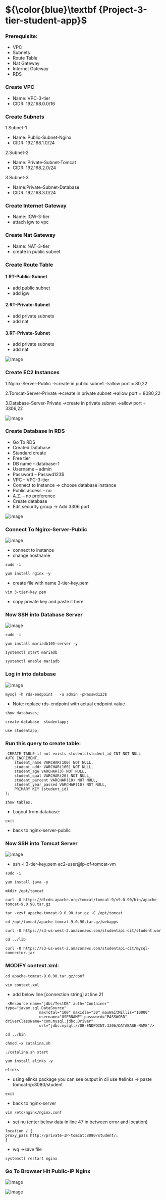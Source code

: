 # ${\color{blue}\textbf {Project-3-tier-student-app}$

### Prerequisite:
- VPC
- Subnets
- Route Table
- Nat Gateway
- Internet Gateway
- RDS
### Create VPC 
- Name: VPC-3-tier
- CIDR: 192.168.0.0/16
  
### Create Subnets
1.Subnet-1
- Name: Public-Subnet-Nginx
- CIDR: 192.168.1.0/24
  
2.Subnet-2
- Name: Private-Subnet-Tomcat
- CIDR: 192.168.2.0/24
  
3.Subnet-3
- Name:Private-Subnet-Database
- CIDR: 192.168.3.0/24

### Create Internet Gateway 
- Name: IGW-3-tier
- attach igw to vpc
  
### Create Nat Gateway 
- Name: NAT-3-tier
- create in public subnet
  
### Create Route Table 
#### 1.RT-Public-Subnet
- add public subnet
- add igw
#### 2.RT-Private-Subnet
- add private subnets
- add nat
#### 3.RT-Private-Subnet
- add private subnets
- add nat

![image](https://github.com/user-attachments/assets/2d1b6f40-5582-4938-a06c-aa039d740a76)

### Create EC2 Instances 
1.Nginx-Server-Public ->create in public subnet ->allow port = 80,22

2.Tomcat-Server-Private ->create in private subnet ->allow port = 8080,22

3.Database-Server-Private ->create in private subnet ->allow port = 3306,22

![image](https://github.com/user-attachments/assets/387a3ea5-a26f-4de2-a1c7-cb31a6b06e02)

### Create Database In RDS 
- Go To RDS
- Created Database
- Standard create
- Free tier
- DB name – database-1
- Username – admin
- Password – Passwd123$
- VPC – VPC-3-tier
- Connect to Instance -> choose database instance
- Public access – no
- A.Z. – no preference
- Create database
- Edit security group -> Add 3306 port

![image](https://github.com/user-attachments/assets/342bae9f-595f-42d5-9f4d-11560244a041)

### Connect To Nginx-Server-Public 

![image](https://github.com/user-attachments/assets/e0853bf1-a8ad-4486-bfc0-7af7375af3a6)

- connect to instance
- change hostname
````
sudo -i
````
````
yum install nginx -y
````
- create file with name 3-tier-key.pem

````
vim 3-tier-key.pem
````
- copy private key and paste it here
  
### Now SSH into Database Server 

![image](https://github.com/user-attachments/assets/de5582a8-ffa7-4264-bd8d-c863baf33d50)
````
sudo -i
````
````
yum install mariadb105-server -y
````
````
systemctl start mariadb
````
````
systemctl enable mariadb
````
### Log in into database

![image](https://github.com/user-attachments/assets/4d359e49-f256-4b0f-8007-941099ba3122)
````
mysql -h rds-endpoint   -u admin -pPasswd123$
````
- Note: replace rds-endpoint with actual endpoint value
````
show databases;
````
````
create database  studentapp;
````
````
use studentapp;
````
### Run this query to create table:
````
 CREATE TABLE if not exists students(student_id INT NOT NULL AUTO_INCREMENT,  
	student_name VARCHAR(100) NOT NULL,  
	student_addr VARCHAR(100) NOT NULL,   
	student_age VARCHAR(3) NOT NULL,      
	student_qual VARCHAR(20) NOT NULL,     
	student_percent VARCHAR(10) NOT NULL,   
	student_year_passed VARCHAR(10) NOT NULL,  
	PRIMARY KEY (student_id)  
);
````
````
show tables;
````
- Logout from database:
````
exit
````
- back to nginx-server-public
### Now SSH into Tomcat Server 

![image](https://github.com/user-attachments/assets/572a481c-9182-4eb2-b821-0ef26d8e94f6)

- ssh -i 3-tier-key.pem ec2-user@ip-of-tomcat-vm
````
sudo -i
````
````
yum install java -y
````
````
mkdir /opt/tomcat
````
````
curl -O https://dlcdn.apache.org/tomcat/tomcat-9/v9.0.90/bin/apache-tomcat-9.0.90.tar.gz
````
````
tar -xzvf apache-tomcat-9.0.90.tar.gz -C /opt/tomcat
````
````
cd /opt/tomcat/apache-tomcat-9.0.90.tar.gz/webapps
````
````
curl -O https://s3-us-west-2.amazonaws.com/studentapi-cit/student.war
````
````
cd ../lib
````
````
curl -O https://s3-us-west-2.amazonaws.com/studentapi-cit/mysql-connector.jar
````
 ### MODIFY context.xml:
 ````
cd apache-tomcat-9.0.90.tar.gz/conf
````
````
vim context.xml
````
- add below line [connection string] at line 21
````
 <Resource name="jdbc/TestDB" auth="Container" type="javax.sql.DataSource"
               maxTotal="100" maxIdle="30" maxWaitMillis="10000"
               username="USERNAME" password="PASSWORD" driverClassName="com.mysql.jdbc.Driver"
               url="jdbc:mysql://DB-ENDPOINT:3306/DATABASE-NAME"/>
````
````
cd ../bin
````
````
chmod +x catalina.sh
````
````
./catalina.sh start
````
````
yum install elinks -y
````
````
elinks
````
- using elinks package you can see output in cli use #elinks -> paste tomcat-ip:8080/student
````
exit
````
- back to nginx-server
````
vim /etc/nginx/nginx.conf
````
- set nu (enter below data in line 47 in between error and location)
````
location / {
proxy_pass http://private-IP-tomcat:8080/student/;
}
````
- wq ->save file
````
systemctl restart nginx
````
### Go To Browser Hit Public-IP Nginx

![image](https://github.com/user-attachments/assets/68631aed-182c-4ca7-b179-f23723dcea5c)

![image](https://github.com/user-attachments/assets/bcd68295-7c46-4332-85c6-f19270f0ee95)


